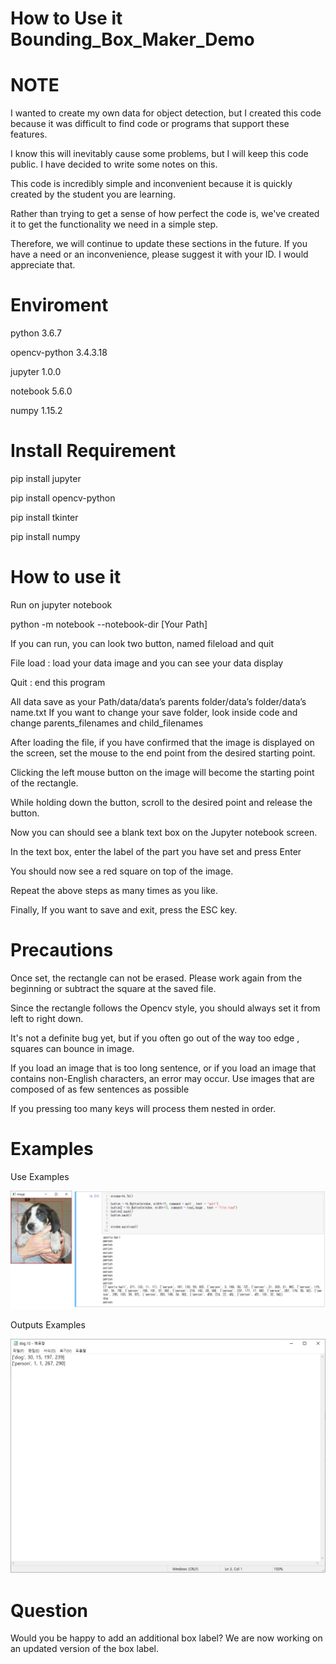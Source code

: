 # How to Use it Bounding_Box_Maker_Demo

# NOTE

I wanted to create my own data for object detection, but I created this code because it was difficult to find code or programs that support these features.

I know this will inevitably cause some problems, but I will keep this code public. I have decided to write some notes on this.

This code is incredibly simple and inconvenient because it is quickly created by the student you are learning.

Rather than trying to get a sense of how perfect the code is, we've created it to get the functionality we need in a simple step.

Therefore, we will continue to update these sections in the future. If you have a need or an inconvenience, please suggest it with your ID. I would appreciate that.

# Enviroment

python 3.6.7

opencv-python 3.4.3.18

jupyter 1.0.0

notebook 5.6.0

numpy 1.15.2

# Install Requirement

pip install jupyter

pip install opencv-python

pip install tkinter

pip install numpy


# How to use it

Run on jupyter notebook

python -m notebook --notebook-dir [Your Path]

If you can run, you can look two button, named fileload and quit

File load : load your data image and you can see your data display

Quit : end this program

All data save as your Path/data/data’s parents folder/data’s folder/data’s name.txt
If you want to change your save folder, look inside code and change parents_filenames and child_filenames

After loading the file, if you have confirmed that the image is displayed on the screen, set the mouse to the end point from the desired starting point.

Clicking the left mouse button on the image will become the starting point of the rectangle.

While holding down the button, scroll to the desired point and release the button.

 Now you can should see a blank text box on the Jupyter notebook screen.

In the text box, enter the label of the part you have set and press Enter

You should now see a red square on top of the image.

Repeat the above steps as many times as you like.

Finally, If you want to save and exit, press the ESC key.

# Precautions

Once set, the rectangle can not be erased. Please work again from the beginning or subtract the square at the saved file.

Since the rectangle follows the Opencv style, you should always set it from left to right down.

It's not a definite bug yet, but if you often go out of the way too edge , squares can bounce in image.

If you load an image that is too long sentence, or if you load an image that contains non-English characters, an error may occur. Use images that are composed of as few sentences as possible

If you pressing too many keys will process them nested in order.

# Examples

Use Examples

![Examples_To_Use](./Examples_To_Use.png)

Outputs Examples

![Examples_To_Outputs](./Examples_To_Outputs.png)

# Question

Would you be happy to add an additional box label?
We are now working on an updated version of the box label.
